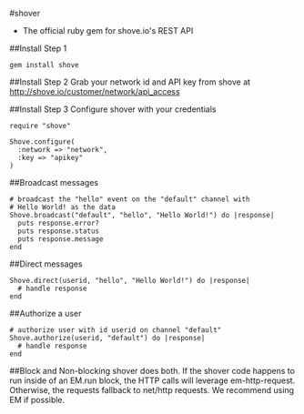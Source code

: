 #shover

* The official ruby gem for shove.io's REST API

##Install Step 1

	gem install shove

##Install Step 2
  Grab your network id and API key from shove at http://shove.io/customer/network/api_access
  
##Install Step 3
  Configure shover with your credentials
  
    require "shove"
  
    Shove.configure(
      :network => "network",
      :key => "apikey"
    )

##Broadcast messages

    # broadcast the "hello" event on the "default" channel with
    # Hello World! as the data
    Shove.broadcast("default", "hello", "Hello World!") do |response|
      puts response.error?
      puts response.status
      puts response.message
    end
  
##Direct messages

    Shove.direct(userid, "hello", "Hello World!") do |response|
      # handle response
    end

##Authorize a user

    # authorize user with id userid on channel "default"
    Shove.authorize(userid, "default") do |response|
      # handle response
    end
  
##Block and Non-blocking
  shover does both.  If the shover code happens to run inside of an EM.run block, the HTTP calls
  will leverage em-http-request.  Otherwise, the requests fallback to net/http requests.  We recommend
  using EM if possible.
  
